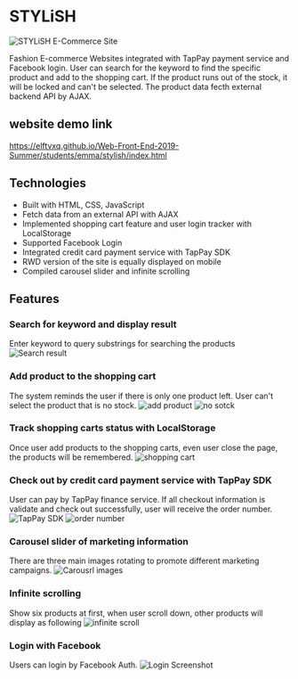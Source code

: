 # STYLiSH
![STYLiSH E-Commerce Site](https://upload.cc/i1/2019/10/13/Rx841r.png)

Fashion E-commerce Websites integrated with TapPay payment service and Facebook login.
User can search for the keyword to find the specific product and add to the shopping cart.
If the product runs out of the stock, it will be locked and can't be selected.
The product data fecth external backend API by AJAX.

## website demo link
https://elftvxq.github.io/Web-Front-End-2019-Summer/students/emma/stylish/index.html

## Technologies
 * Built with HTML, CSS, JavaScript 
 * Fetch data from an external API with AJAX
 * Implemented shopping cart feature and user login tracker with LocalStorage
 * Supported Facebook Login 
 * Integrated credit card payment service with TapPay SDK
 * RWD version of the site is equally displayed on mobile
 * Compiled carousel slider and infinite scrolling


## Features

### Search for keyword and display result
Enter keyword to query substrings for searching the products
![Search result](https://upload.cc/i1/2019/10/13/ERS3WK.jpg)


### Add product to the shopping cart
The system reminds the user if there is only one product left.
User can't select the product that is no stock.
![add product](https://upload.cc/i1/2019/10/13/gwVIdN.jpg)
![no sotck](https://upload.cc/i1/2019/10/13/lmEC8e.jpg)


### Track shopping carts status with LocalStorage
Once user add products to the shopping carts, even user close the page, the products will be remembered.
![shopping cart](https://upload.cc/i1/2019/10/13/TA5DLc.jpg)


### Check out by credit card payment service with TapPay SDK
User can pay by TapPay finance service. 
If all checkout information is validate and check out successfully, user will receive the order number.
![TapPay SDK](https://upload.cc/i1/2019/10/13/TodauC.jpg)
![order number](https://upload.cc/i1/2019/10/13/W7ySvG.jpg)


### Carousel slider of marketing information
There are three main images rotating to promote different marketing campaigns.
![Carousrl images](https://upload.cc/i1/2019/10/13/EM4liu.jpg)


### Infinite scrolling
Show six products at first, when user scroll down, other products will display as following
![infinite scroll](https://upload.cc/i1/2019/10/13/sMd1lw.jpg)


### Login with Facebook 
Users can login by Facebook Auth.
![Login Screenshot](https://upload.cc/i1/2019/10/13/zG3khi.jpg)
